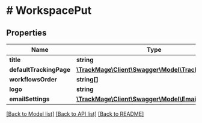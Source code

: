 # # WorkspacePut

## Properties

Name | Type | Description | Notes
------------ | ------------- | ------------- | -------------
**title** | **string** |  | 
**defaultTrackingPage** | [**\TrackMage\Client\Swagger\Model\TrackingPagePut**](TrackingPagePut.md) |  | 
**workflowsOrder** | **string[]** |  | [optional] 
**logo** | **string** |  | [optional] 
**emailSettings** | [**\TrackMage\Client\Swagger\Model\EmailSettingsPut**](EmailSettingsPut.md) |  | [optional] 

[[Back to Model list]](../../README.md#documentation-for-models) [[Back to API list]](../../README.md#documentation-for-api-endpoints) [[Back to README]](../../README.md)


